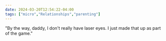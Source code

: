 ```yaml
---
date: 2024-03-20T12:54:22-04:00
tags: ["micro","Relationships","parenting"]
---
```

"By the way, daddy, I don't really have laser eyes. I just made that up as part of the game."